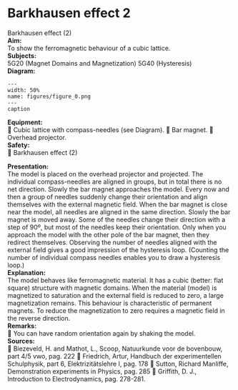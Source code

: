 # Barkhausen effect  2 
 Barkhausen effect (2)   
<b> Aim: </b>  
 To show the ferromagnetic behaviour of a cubic lattice.   
<b> Subjects: </b>  
 5G20 (Magnet Domains and Magnetization) 5G40 (Hysteresis)   
<b> Diagram: </b>  
   
```{figure} figures/figure_0.png  
---  
width: 50%  
name: figures/figure_0.png  
---  
caption  
``` 
     
<b> Equipment: </b>  
  Cubic lattice with compass-needles (see Diagram).  Bar magnet.  Overhead projector.   
<b> Safety: </b>  
   Barkhausen effect (2)
     
<b> Presentation: </b>  
 The model is placed on the overhead projector and projected. The individual compass-needles are aligned in groups, but in total there is no net direction. Slowly the bar magnet approaches the model. Every now and then a group of needles suddenly change their orientation and align themselves with the external magnetic field. When the bar magnet is close near the model, all needles are aligned in the same direction. Slowly the bar magnet is moved away. Some of the needles change their direction with a step of 90º, but most of the needles keep their orientation. Only when you approach the model with the other pole of the bar magnet, then they redirect themselves. Observing the number of needles aligned with the external field gives a good impression of the hysteresis loop. (Counting the number of individual compass needles enables you to draw a hysteresis loop.)    
<b> Explanation: </b>  
 The model behaves like ferromagnetic material. It has a cubic (better: flat square) structure with magnetic domains. When the material (model) is magnetized to saturation and the external field is reduced to zero, a large magnetization remains. This behaviour is characteristic of permanent magnets. To reduce the magnetization to zero requires a magnetic field in the reverse direction.    
<b> Remarks: </b>  
  You can have random orientation again by shaking the model.   
<b> Sources: </b>  
  Biezeveld, H. and Mathot, L., Scoop, Natuurkunde voor de bovenbouw, part 4/5 vwo, pag. 222  Friedrich, Artur, Handbuch der experimentellen Schulphysik, part 6, Elektrizitätslehre I, pag. 178  Sutton, Richard Manliffe, Demonstration experiments in Physics, pag. 285  Griffith, D. J., Introduction to Electrodynamics, pag. 278-281.  